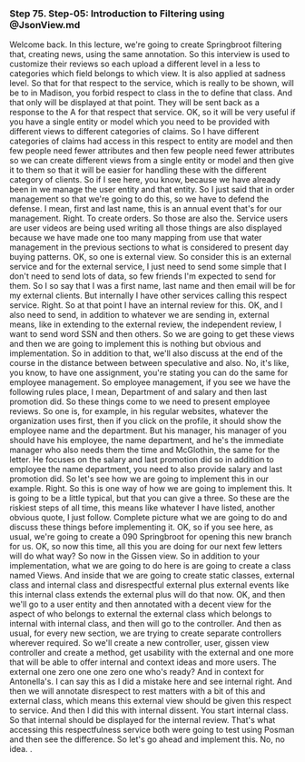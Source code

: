 ### Step 75. Step-05: Introduction to Filtering using @JsonView.md
Welcome back. In this lecture, we're going to create Springbroot filtering that, creating news, using the same annotation. So this interview is used to customize their reviews so each upload a different level in a less to categories which field belongs to which view. It is also applied at sadness level. So that for that respect to the service, which is really to be shown, will be to in Madison, you forbid respect to class in the to define that class. And that only will be displayed at that point. They will be sent back as a response to the A for that respect that service. OK, so it will be very useful if you have a single entity or model which you need to be provided with different views to different categories of claims. So I have different categories of claims had access in this respect to entity are model and then few people need fewer attributes and then few people need fewer attributes so we can create different views from a single entity or model and then give it to them so that it will be easier for handling these with the different category of clients. So if I see here, you know, because we have already been in we manage the user entity and that entity. So I just said that in order management so that we're going to do this, so we have to defend the defense. I mean, first and last name, this is an annual event that's for our management. Right. To create orders. So those are also the. Service users are user videos are being used writing all those things are also displayed because we have made one too many mapping from use that water management in the previous sections to what is considered to present day buying patterns. OK, so one is external view. So consider this is an external service and for the external service, I just need to send some simple that I don't need to send lots of data, so few friends I'm expected to send for them. So I so say that I was a first name, last name and then email will be for my external clients. But internally I have other services calling this respect service. Right. So at that point I have an internal review for this. OK, and I also need to send, in addition to whatever we are sending in, external means, like in extending to the external review, the independent review, I want to send word SSN and then others. So we are going to get these views and then we are going to implement this is nothing but obvious and implementation. So in addition to that, we'll also discuss at the end of the course in the distance between between speculative and also. No, it's like, you know, to have one assignment, you're stating you can do the same for employee management. So employee management, if you see we have the following rules place, I mean, Department of and salary and then last promotion did. So these things come to we need to present employee reviews. So one is, for example, in his regular websites, whatever the organization uses first, then if you click on the profile, it should show the employee name and the department. But his manager, his manager of you should have his employee, the name department, and he's the immediate manager who also needs them the time and McGlothin, the same for the letter. He focuses on the salary and last promotion did so in addition to employee the name department, you need to also provide salary and last promotion did. So let's see how we are going to implement this in our example. Right. So this is one way of how we are going to implement this. It is going to be a little typical, but that you can give a three. So these are the riskiest steps of all time, this means like whatever I have listed, another obvious quote, I just follow. Complete picture what we are going to do and discuss these things before implementing it. OK, so if you see here, as usual, we're going to create a 090 Springbroot for opening this new branch for us. OK, so now this time, all this you are doing for our next few letters will do what way? So now in the Gissen view. So in addition to your implementation, what we are going to do here is are going to create a class named Views. And inside that we are going to create static classes, external class and internal class and disrespectful external plus external events like this internal class extends the external plus will do that now. OK, and then we'll go to a user entity and then annotated with a decent view for the aspect of who belongs to external the external class which belongs to internal with internal class, and then will go to the controller. And then as usual, for every new section, we are trying to create separate controllers wherever required. So we'll create a new controller, user, gissen view controller and create a method, get usability with the external and one more that will be able to offer internal and context ideas and more users. The external one zero one one zero one who's ready? And in context for Antonella's. I can say this as I did a mistake here and see internal right. And then we will annotate disrespect to rest matters with a bit of this and external class, which means this external view should be given this respect to service. And then I did this with internal dissent. You start internal class. So that internal should be displayed for the internal review. That's what accessing this respectfulness service both were going to test using Posman and then see the difference. So let's go ahead and implement this. No, no idea. . 